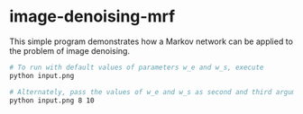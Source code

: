 # image-denoising-mrf

This simple program demonstrates how a Markov network can be applied to the problem of image denoising.

```bash
# To run with default values of parameters w_e and w_s, execute
python input.png

# Alternately, pass the values of w_e and w_s as second and third arguments respectively:
python input.png 8 10
```

